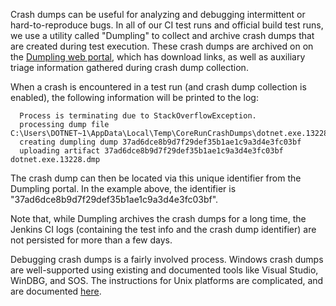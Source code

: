 Crash dumps can be useful for analyzing and debugging intermittent or hard-to-reproduce bugs. In all of our CI test runs and official build test runs, we use a utility called "Dumpling" to collect and archive crash dumps that are created during test execution. These crash dumps are archived on on the [Dumpling web portal](https://dumpling.azurewebsites.net/), which has download links, as well as auxiliary triage information gathered during crash dump collection.

When a crash is encountered in a test run (and crash dump collection is enabled), the following information will be printed to the log:

```
  Process is terminating due to StackOverflowException.
  processing dump file C:\Users\DOTNET~1\AppData\Local\Temp\CoreRunCrashDumps\dotnet.exe.13228.dmp
  creating dumpling dump 37ad6dce8b9d7f29def35b1ae1c9a3d4e3fc03bf
  uploading artifact 37ad6dce8b9d7f29def35b1ae1c9a3d4e3fc03bf dotnet.exe.13228.dmp
```

The crash dump can then be located via this unique identifier from the Dumpling portal. In the example above, the identifier is "37ad6dce8b9d7f29def35b1ae1c9a3d4e3fc03bf".

Note that, while Dumpling archives the crash dumps for a long time, the Jenkins CI logs (containing the test info and the crash dump identifier) are not persisted for more than a few days.

Debugging crash dumps is a fairly involved process. Windows crash dumps are well-supported using existing and documented tools like Visual Studio, WinDBG, and SOS. The instructions for Unix platforms are complicated, and are documented [here](https://github.com/dotnet/corefx/blob/master/Documentation/debugging/unix-instructions.md#debugging-core-dumps-with-lldb).
